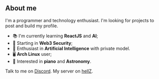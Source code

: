 ## About me 
I'm a programmer and technology enthusiast. I'm looking for projects to post and build my profile.
- 📚 I'm currently learning **ReactJS** and **AI**;
- 📖 Starting in **Web3 Security**;
- 🧠 Enthusiast in **Artificial Intelligence** with private model. 
- 🖥️ **Arch Linux** user;
- 🎹 Interested in **piano** and **Astronomy**.

Talk to me on [Discord](https://discord.com/users/314858301726785546).
My server on [hellZ](https://discord.gg/hellz).
